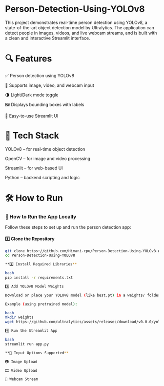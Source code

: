 # Person-Detection-Using-YOLOv8
This project demonstrates real-time person detection using YOLOv8, a state-of-the-art object detection model by Ultralytics. The application can detect people in images, videos, and live webcam streams, and is built with a clean and interactive Streamlit interface.

# 🔍 Features

✅ Person detection using YOLOv8

📸 Supports image, video, and webcam input

🌗 Light/Dark mode toggle

🖼️ Displays bounding boxes with labels

📁 Easy-to-use Streamlit UI

# 🧠 Tech Stack
YOLOv8 – for real-time object detection

OpenCV – for image and video processing

Streamlit – for web-based UI

Python – backend scripting and logic

# 🛠 How to Run

### 🚀 How to Run the App Locally

Follow these steps to set up and run the person detection app:


#### 1️⃣ Clone the Repository
```bash
git clone https://github.com/Himani-cpu/Person-Detection-Using-YOLOv8.git
cd Person-Detection-Using-YOLOv8

**2️⃣ Install Required Libraries**

bash
pip install -r requirements.txt

3️⃣ Add YOLOv8 Model Weights

Download or place your YOLOv8 model (like best.pt) in a weights/ folder.

Example (using pretrained model):

bash
mkdir weights
wget https://github.com/ultralytics/assets/releases/download/v0.0.0/yolov8n.pt -P weights/

4️⃣ Run the Streamlit App

bash
streamlit run app.py

**🧪 Input Options Supported**

📷 Image Upload

🎞 Video Upload

🎥 Webcam Stream








